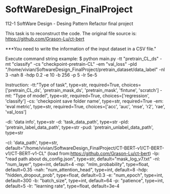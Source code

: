 # SoftWareDesign_FinalProject
112-1 SoftWare Design - Desing Pattern Refactor final project

This task is to reconstruct the code. The original file source is: https://github.com/Grason-Lu/ct-bert

***You need to write the information of the input dataset in a CSV file."

Execute command string example: $ python main.py -tt "pretrain_CL_ds" -mt "classify" -cs "checkpoint-pretrain-CL" -em "val_loss" -pld "/home/vivian/SoftwareDesign_FinalProject/pretrain_dataset/data_label" -nl 3 -nah 8 -hdp 0.2 -e 10 -b 256 -p 5 -lr 5e-5

Instruction:
-tt:"Type of task", type=str, required=True, choices=['pretrain_CL_ds', 'pretrain_mask_ds', 'pretrain_mask', 'fintune', 'scratch']
-mt: "Type of model", type=str, required=True, choices=['regression', 'classify']
-cs: 'checkpoint save folder name', type=str, required=True
-em: 'eval metric', type=str, required=True, choices=['acc', 'auc', 'mse', 'r2', 'rae', 'val_loss']

-di: 'data info', type=str
-d: 'task_data_path', type=str
-pld: 'pretrain_label_data_path', type=str
-pud: 'pretrain_unlabel_data_path', type=str

-cl: 'data_path', type=str, default="/home/vivian/SoftwareDesign_FinalProject/CT-BERT-v1/CT-BERT-v1/CT-BERT-v1-CL" (load from:https://github.com/Grason-Lu/ct-bert)
-lp: "read path about ds_config.json", type=str, default="mask_log_v7.txt"
-nl: "num_layer", type=int, default=4
-mp: "mlm_probability", type=float, default=0.35
-nah: "num_attention_head", type=int, default=8
-hdp: "hidden_dropout_prob", type=float, default=0.3
-e: "num_epoch", type=int, default=300
-b: "batch_size", type=int, default=64
-p: "patience", type=int, default=5
-lr: "learning rate", type=float, default=3e-4
